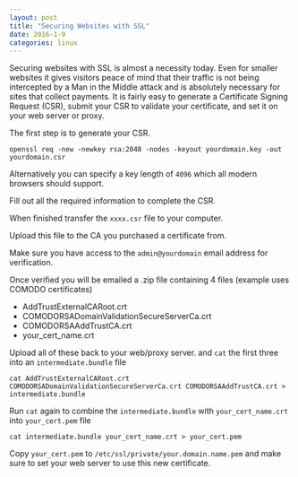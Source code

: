 ```yaml
---
layout: post
title: "Securing Websites with SSL"
date: 2016-1-9
categories: linux
---
```

Securing websites with SSL is almost a necessity today. Even for smaller websites it gives visitors peace of mind that their traffic is not being intercepted by a Man in the Middle attack and is absolutely necessary for sites that collect payments. It is fairly easy to generate a Certificate Signing Request (CSR), submit your CSR to validate your certificate, and set it on your web server or proxy.

The first step is to generate your CSR.

`openssl req -new -newkey rsa:2048 -nodes -keyout yourdomain.key -out yourdomain.csr`

Alternatively you can specify a key length of `4096` which all modern browsers should support.

Fill out all the required information to complete the CSR.

When finished transfer the `xxxx.csr` file to your computer.

Upload this file to the CA you purchased a certificate from.

Make sure you have access to the `admin@yourdomain` email address for verification.

Once verified you will be emailed a .zip file containing 4 files (example uses COMODO certificates)

* AddTrustExternalCARoot.crt
* COMODORSADomainValidationSecureServerCa.crt
* COMODORSAAddTrustCA.crt
* your_cert_name.crt

Upload all of these back to your web/proxy server. and `cat` the first three into an `intermediate.bundle` file

`cat AddTrustExternalCARoot.crt COMODORSADomainValidationSecureServerCa.crt COMODORSAAddTrustCA.crt > intermediate.bundle`

Run `cat` again to combine the `intermediate.bundle` with `your_cert_name.crt` into `your_cert.pem` file

`cat intermediate.bundle your_cert_name.crt > your_cert.pem`

Copy `your_cert.pem` to `/etc/ssl/private/your.domain.name.pem` and make sure to set your web server to use this new certificate.
